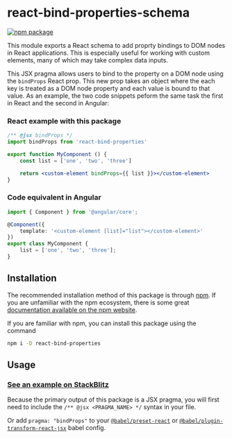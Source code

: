 # react-bind-properties-schema

<!-- [![Travis][build-badge]][build] -->
[![npm package][npm-badge]][npm]
<!-- [![Coveralls][coveralls-badge]][coveralls] -->

This module exports a React schema to add proprty bindings to DOM nodes in React applications. This is especially useful for working with custom elements, many of which may take complex data inputs.

This JSX pragma allows users to bind to the property on a DOM node using the `bindProps` React prop. This new prop takes an object where the each key is treated as a DOM node property and each value is bound to that value. As an example, the two code snippets peform the same task the first in React and the second in Angular:

### React example with this package

```jsx
/** @jsx bindProps */
import bindProps from 'react-bind-properties'

export function MyComponent () {
    const list = ['one', 'two', 'three']

    return <custom-element bindProps={{ list }}></custom-element>
}
```

### Code equivalent in Angular

```typescript
import { Component } from '@angular/core';

@Component({
    template: '<custom-element [list]="list"></custom-element>'
})
export class MyComponent {
    list = ['one', 'two', 'three'];
}
```

## Installation

The recommended installation method of this package is through [npm](http://npmjs.com). If you are unfamiliar with the npm ecosystem, there is some great [documentation available on the npm website](https://docs.npmjs.com/cli/install).

If you are familiar with npm, you can install this package using the command

```bash
npm i -D react-bind-properties
```

## Usage

### [See an example on StackBlitz](https://stackblitz.com/edit/bind-properties-demo?file=src/App.js)

Because the primary output of this package is a JSX pragma, you will first need to include the `/** @jsx <PRAGMA_NAME> */` syntax in your file.

Or add `pragma: "bindProps"` to your [`@babel/preset-react`](https://babeljs.io/docs/en/babel-preset-react) or [`@babel/plugin-transform-react-jsx`](https://babeljs.io/docs/en/babel-plugin-transform-react-jsx) babel config.

[build-badge]: https://img.shields.io/travis/user/repo/master.png?style=flat-square
[build]: https://travis-ci.org/user/repo

[npm-badge]: https://img.shields.io/npm/v/npm-package.png?style=flat-square
[npm]: https://www.npmjs.org/package/npm-package

[coveralls-badge]: https://img.shields.io/coveralls/user/repo/master.png?style=flat-square
[coveralls]: https://coveralls.io/github/user/repo

